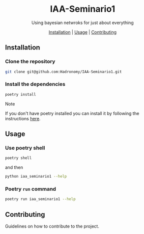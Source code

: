 <html>
  <h1 align="center">IAA-Seminario1</h1>
  <p align="center">Using bayesian netwroks for just about everything</p>

  <p align="center">
    <a href="#installation">Installation</a> |
    <a href="#usage">Usage</a> |
    <a href="#contributing">Contributing</a>
  </p>
</html>

<!-- [![License](https://img.shields.io/badge/license-MIT-blue.svg)](LICENSE) -->

## Installation

### Clone the repository

```bash
git clone git@github.com:Hadronomy/IAA-Seminario1.git
```

### Install the dependencies

```bash
poetry install
```

> [!NOTE]
> If you don't have poetry installed
> you can install it by following the instructions [here](https://python-poetry.org/docs/).

## Usage

### Use poetry shell

```bash
poetry shell
```

and then

```bash
python iaa_seminario1 --help
```

### Poetry `run` command

```bash
poetry run iaa_seminario1 --help
```

## Contributing

Guidelines on how to contribute to the project.

<!-- ## License

This project is licensed under the [MIT License](LICENSE). -->

